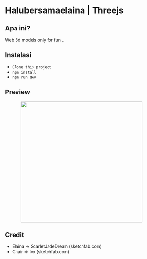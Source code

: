 # Halubersamaelaina | Threejs
## Apa ini?
Web 3d models only for fun ..

## Instalasi

  - ``Clone this project``
  - ``npm install``
  - ``npm run dev``

## Preview
<p align="center">
    <img src="https://imgbb.host/images/xlwFd.png" width="400px" >
</p>

## Credit

- Elaina => ScarletJadeDream (sketchfab.com)
- Chair => Ivo (sketchfab.com)
